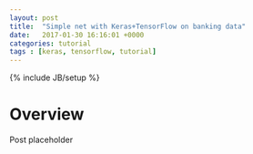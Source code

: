 ```yaml
---
layout: post
title:  "Simple net with Keras+TensorFlow on banking data"
date:   2017-01-30 16:16:01 +0000
categories: tutorial
tags : [keras, tensorflow, tutorial]
---
```

{% include JB/setup %}

# Overview
Post placeholder